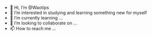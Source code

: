 - 👋 Hi, I’m @Waotips
- 👀 I’m interested in studying and learning something new for myself
- 🌱 I’m currently learning ...
- 💞️ I’m looking to collaborate on ...
- 📫 How to reach me ...

<!---
Waotips/Waotips is a ✨ special ✨ repository because its `README.md` (this file) appears on your GitHub profile.
You can click the Preview link to take a look at your changes.
--->
